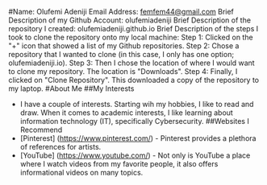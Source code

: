 #Name: Olufemi Adeniji Email Address: femfem44@gmail.com
Brief Description of my Github Account: olufemiadeniji
Brief Description of the repository I created: olufemiadeniji.github.io
Brief Description of the steps I took to clone the repository onto my local machine: 
Step 1: Clicked on the "+" icon that showed a list of my Github repositories. 
Step 2: Chose a repository that I wanted to clone (in this case, I only has one option; olufemiadeniji.io). 
Step 3: Then I chose the location of where I would want to clone my repository. The location is "Downloads".
Step 4: Finally, I clicked on "Clone Repository". This downloaded a copy of the repository to my laptop.
#About Me
##My Interests
  - I have a couple of interests. Starting wih my hobbies, I like to read and draw. When it comes to academic interests, I like learning about information technology (IT), specifically Cybersecurity.
##Websites I Recommend
  - [Pinterest] (https://www.pinterest.com/) - Pinterest provides a plethora of references for artists.
  - [YouTube] (https://www.youtube.com/) - Not only is YouTube a place where I watch videos from my favorite people, it also offers informational videos on many topics.
